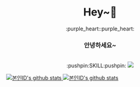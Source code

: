 <div align=center style="background-color:lvory"><h1>Hey~👋</h1></div>
<div align=center>
:purple_heart::purple_heart:
</div>
<div align=center> 
  <h3>안녕하세요~</h3> <br>
   :pushpin:SKILL:pushpin:
  <a href="file:///C:/Users/didwj/Downloads/java.svg" target="_blank"><img src="https://img.shields.io/badge/JAVA-007396?style=flat-square&logo= notion&logoColor=white"/>
</div>





![본인ID's github stats](https://github-readme-stats.vercel.app/api?username=jammmmin2&show_icons=true)
[![본인ID's github stats](https://github-readme-stats.vercel.app/api/top-langs/?username=jammmmin2&show_icons=true&hide_border=true&title_color=004386&icon_color=004386&layout=compact)](https://github.com/jammmmin2)

<!--
<a href="[1. 연결하고싶은 사이트 url]" target="_blank"><img src="https://img.shields.io/badge/[2. 등록하려는 이름]-[3. #을 뺀 나머지 색깔코드]?style=flat-square&logo=[4. 로고명(아이콘명)]&logoColor=white"/></a>

**jammmmin2/jammmmin2** is a ✨ _special_ ✨ repository because its `README.md` (this file) appears on your GitHub profile.

Here are some ideas to get you started:

- 🔭 I’m currently working on ...
- 🌱 I’m currently learning ...
- 👯 I’m looking to collaborate on ...
- 🤔 I’m looking for help with ...
- 💬 Ask me about ...
- 📫 How to reach me: ...
- 😄 Pronouns: ...
- ⚡ Fun fact: ...
-->

